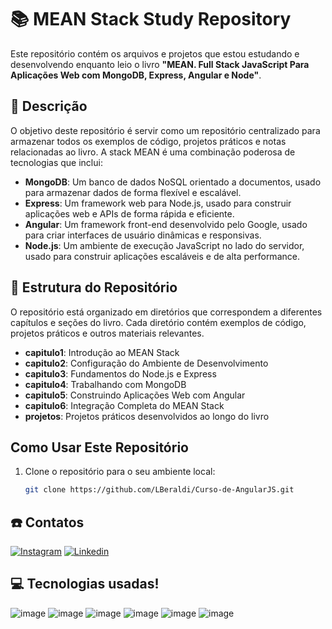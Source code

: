 # 📚 MEAN Stack Study Repository

Este repositório contém os arquivos e projetos que estou estudando e desenvolvendo enquanto leio o livro **"MEAN. Full Stack JavaScript Para Aplicações Web com MongoDB, Express, Angular e Node"**.

## 🚀 Descrição

O objetivo deste repositório é servir como um repositório centralizado para armazenar todos os exemplos de código, projetos práticos e notas relacionadas ao livro. A stack MEAN é uma combinação poderosa de tecnologias que inclui:

- **MongoDB**: Um banco de dados NoSQL orientado a documentos, usado para armazenar dados de forma flexível e escalável.
- **Express**: Um framework web para Node.js, usado para construir aplicações web e APIs de forma rápida e eficiente.
- **Angular**: Um framework front-end desenvolvido pelo Google, usado para criar interfaces de usuário dinâmicas e responsivas.
- **Node.js**: Um ambiente de execução JavaScript no lado do servidor, usado para construir aplicações escaláveis e de alta performance.

## 📑 Estrutura do Repositório

O repositório está organizado em diretórios que correspondem a diferentes capítulos e seções do livro. Cada diretório contém exemplos de código, projetos práticos e outros materiais relevantes.

- **capitulo1**: Introdução ao MEAN Stack
- **capitulo2**: Configuração do Ambiente de Desenvolvimento
- **capitulo3**: Fundamentos do Node.js e Express
- **capitulo4**: Trabalhando com MongoDB
- **capitulo5**: Construindo Aplicações Web com Angular
- **capitulo6**: Integração Completa do MEAN Stack
- **projetos**: Projetos práticos desenvolvidos ao longo do livro

## Como Usar Este Repositório

1. Clone o repositório para o seu ambiente local:
   ```sh
   git clone https://github.com/LBeraldi/Curso-de-AngularJS.git

## ☎️ Contatos

[![Instagram](https://img.shields.io/badge/Instagram-E4405F?style=for-the-badge&logo=instagram&logoColor=white)](https://www.instagram.com/lucas.beraldii/)
[![Linkedin](https://img.shields.io/badge/LinkedIn-0077B5?style=for-the-badge&logo=linkedin&logoColor=white)](https://www.linkedin.com/in/lucas-beraldi-b632a614b/)

## 💻 Tecnologias usadas!
![image](https://img.shields.io/badge/MongoDB-4EA94B?style=for-the-badge&logo=mongodb&logoColor=white)
![image](https://img.shields.io/badge/Express.js-404D59?style=for-the-badge)
![image](https://img.shields.io/badge/AngularJS-E23237?style=for-the-badge&logo=angularjs&logoColor=white)
![image](https://img.shields.io/badge/Git-F05032.svg?style=for-the-badge&logo=Git&logoColor=white)
![image](https://img.shields.io/badge/Node.js-43853D?style=for-the-badge&logo=node.js&logoColor=white)
![image](https://img.shields.io/badge/JavaScript-F7DF1E?style=for-the-badge&logo=javascript&logoColor=black)

